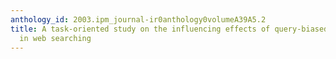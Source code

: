 ```yaml
---
anthology_id: 2003.ipm_journal-ir0anthology0volumeA39A5.2
title: A task-oriented study on the influencing effects of query-biased summarisation
  in web searching
---
```

